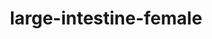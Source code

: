 ---
title: large-intestine-female
release_version: v1.2
hra_release_version:
  - v1.1
  - v1.2
model_type: ref-organs
description: '[This reference organ](https://hubmapconsortium.github.io/ccf/pages/ccf-3d-reference-library.html) was created using data provided by Arie Kaufman, Stony Brook University as a base for a custom model built using Pixelogic Zbrush.'
creators:
  - 0000-0003-4066-7531
  - 0000-0002-3333-5646
project_leads:
  - 0000-0002-3321-6137
reviewers:
  - 0000-0002-0317-7608
creation_date: 2022-05-06T00:00:00
license: CC BY 4.0
publisher:  HuBMAP 
funder:  National Institutes of Health 
award_number:  OT2OD026671 
hubmap_id:  HBM637.SRWT.828 
datatable: SBU_F_Intestine_Large.glb
doi: https://doi.org/10.48539/HBM637.SRWT.828
---